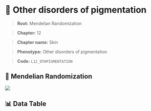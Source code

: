 # 🧪 Other disorders of pigmentation

> **Root:** Mendelian Randomization

> **Chapter:** 12  

> **Chapter name:** Skin

> **Phenotype:** Other disorders of pigmentation  

> **Code:** `L12_OTHPIGMENTATION`

## 🧬 Mendelian Randomization  

<img src="/MR/Figures/Forward/L12_OTHPIGMENTATION.png"/>

## 📊 Data Table

<CsvTableMRF src="/MR_Data/Forward/L12_OTHPIGMENTATION.csv"/>
